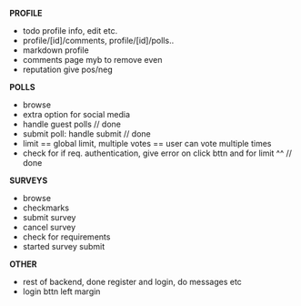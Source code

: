 **PROFILE**

- todo profile info, edit etc.
 - profile/[id]/comments, profile/[id]/polls..
- markdown profile
- comments page myb to remove even
- reputation give pos/neg

**POLLS**
- browse
- extra option for social media
- handle guest polls // done
- submit poll: handle submit // done
- limit == global limit, multiple votes == user can vote multiple times
- check for if req. authentication, give error on click bttn and for limit ^^ // done

**SURVEYS**
- browse
- checkmarks
- submit survey
- cancel survey
- check for requirements
- started survey submit

**OTHER**

- rest of backend, done register and login, do messages etc
- login bttn left margin